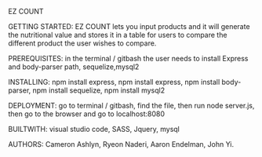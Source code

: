 EZ COUNT

GETTING STARTED: EZ COUNT lets you input products and it will generate the nutritional value and stores it in a table for users to compare the different product the user wishes to compare.

PREREQUISITES: in the terminal / gitbash the user needs to install Express and body-parser path, sequelize,mysql2

INSTALLING: npm install express, npm install express, npm install body-parser, npm install sequelize, npm install mysql2


DEPLOYMENT: go to terminal / gitbash, find the file, then run node server.js, then go to the browser and go to localhost:8080

BUILTWITH: visual studio code, SASS, Jquery, mysql


AUTHORS: Cameron Ashlyn, Ryeon Naderi, Aaron Endelman, John Yi.


